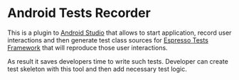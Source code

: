 # Android Tests Recorder
This is a plugin to [Android Studio](http://developer.android.com/tools/studio/index.html) that allows to start application, 
record user interactions and then generate test class sources for [Espresso Tests Framework](http://developer.android.com/training/testing/ui-testing/espresso-testing.html) that will reproduce 
those user interactions.

As result it saves developers time to write such tests. Developer can create test skeleton with this tool and then add necessary test logic.
